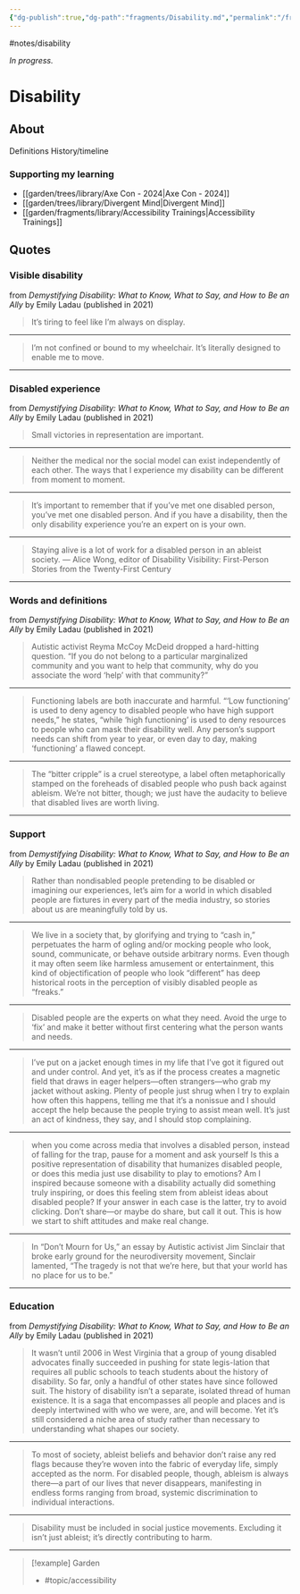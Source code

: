 ```yaml
---
{"dg-publish":true,"dg-path":"fragments/Disability.md","permalink":"/fragments/disability/","created":"2024-12-19T23:32:54.691-05:00","updated":"2025-06-26T10:34:13.737-04:00"}
---
```


#notes/disability

*In progress.*
# Disability
## About
Definitions
History/timeline
### Supporting my learning
- [[garden/trees/library/Axe Con - 2024\|Axe Con - 2024]]
- [[garden/trees/library/Divergent Mind\|Divergent Mind]]
- [[garden/fragments/library/Accessibility Trainings\|Accessibility Trainings]]

## Quotes

### Visible disability 
from *Demystifying Disability: What to Know, What to Say, and How to Be an Ally* by Emily Ladau (published in 2021)

> It’s tiring to feel like I’m always on display.
---
> I’m not confined or bound to my wheelchair. It’s literally designed to enable me to move.
---

### Disabled experience 
from *Demystifying Disability: What to Know, What to Say, and How to Be an Ally* by Emily Ladau (published in 2021)

> Small victories in representation are important.
---
> Neither the medical nor the social model can exist independently of each other. The ways that I experience my disability can be different from moment to moment.
---
> It’s important to remember that if you’ve met one disabled person, you’ve met one disabled person. And if you have a disability, then the only disability experience you’re an expert on is your own.
---
> Staying alive is a lot of work for a disabled person in an ableist society. — Alice Wong, editor of Disability Visibility: First-Person Stories from the Twenty-First Century
---

### Words and definitions
from *Demystifying Disability: What to Know, What to Say, and How to Be an Ally* by Emily Ladau (published in 2021)

> Autistic activist Reyma McCoy McDeid dropped a hard-hitting question. “If you do not belong to a particular marginalized community and you want to help that community, why do you associate the word ‘help’ with that community?”
---
> Functioning labels are both inaccurate and harmful. “‘Low functioning’ is used to deny agency to disabled people who have high support needs,” he states, “while ‘high functioning’ is used to deny resources to people who can mask their disability well. Any person’s support needs can shift from year to year, or even day to day, making ‘functioning’ a flawed concept.
---
> The “bitter cripple” is a cruel stereotype, a label often metaphorically stamped on the foreheads of disabled people who push back against ableism. We’re not bitter, though; we just have the audacity to believe that disabled lives are worth living.
---

### Support
from *Demystifying Disability: What to Know, What to Say, and How to Be an Ally* by Emily Ladau (published in 2021)

> Rather than nondisabled people pretending to be disabled or imagining our experiences, let’s aim for a world in which disabled people are fixtures in every part of the media industry, so stories about us are meaningfully told by us.
---
> We live in a society that, by glorifying and trying to “cash in,” perpetuates the harm of ogling and/or mocking people who look, sound, communicate, or behave outside arbitrary norms. Even though it may often seem like harmless amusement or entertainment, this kind of objectification of people who look “different” has deep historical roots in the perception of visibly disabled people as “freaks.”
---
> Disabled people are the experts on what they need. Avoid the urge to ‘fix’ and make it better without first centering what the person wants and needs.
---
> I’ve put on a jacket enough times in my life that I’ve got it figured out and under control. And yet, it’s as if the process creates a magnetic field that draws in eager helpers—often strangers—who grab my jacket without asking. Plenty of people just shrug when I try to explain how often this happens, telling me that it’s a nonissue and I should accept the help because the people trying to assist mean well. It’s just an act of kindness, they say, and I should stop complaining.
---
> when you come across media that involves a disabled person, instead of falling for the trap, pause for a moment and ask yourself Is this a positive representation of disability that humanizes disabled people, or does this media just use disability to play to emotions? Am I inspired because someone with a disability actually did something truly inspiring, or does this feeling stem from ableist ideas about disabled people? If your answer in each case is the latter, try to avoid clicking. Don’t share—or maybe do share, but call it out. This is how we start to shift attitudes and make real change.
---
> In “Don’t Mourn for Us,” an essay by Autistic activist Jim Sinclair that broke early ground for the neurodiversity movement, Sinclair lamented, “The tragedy is not that we’re here, but that your world has no place for us to be.” 
---

### Education 
from *Demystifying Disability: What to Know, What to Say, and How to Be an Ally* by Emily Ladau (published in 2021)

> It wasn’t until 2006 in West Virginia that a group of young disabled advocates finally succeeded in pushing for state legis-lation that requires all public schools to teach students about the history of disability. So far, only a handful of other states have since followed suit. The history of disability isn’t a separate, isolated thread of human existence. It is a saga that encompasses all people and places and is deeply intertwined with who we were, are, and will become. Yet it’s still considered a niche area of study rather than necessary to understanding what shapes our society. 
---
> To most of society, ableist beliefs and behavior don’t raise any red flags because they’re woven into the fabric of everyday life, simply accepted as the norm. For disabled people, though, ableism is always there—a part of our lives that never disappears, manifesting in endless forms ranging from broad, systemic discrimination to individual interactions.
---
> Disability must be included in social justice movements. Excluding it isn’t just ableist; it’s directly contributing to harm.
---

> [!example] Garden
> - #topic/accessibility 



